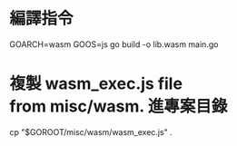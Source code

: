 # 編譯指令
GOARCH=wasm GOOS=js go build -o lib.wasm main.go


# 複製 wasm_exec.js file from misc/wasm. 進專案目錄
cp "$GOROOT/misc/wasm/wasm_exec.js" .